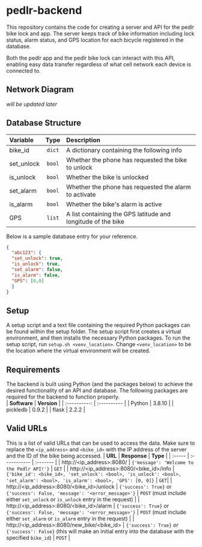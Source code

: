 # pedlr-backend
This repository contains the code for creating a server and API for the pedlr bike lock and app.
The server keeps track of bike information including lock status, alarm status, and GPS location for each bicycle registered in the database.

Both the pedlr app and the pedlr bike lock can interact with this API, enabling easy data transfer regardless of what cell network each device is connected to.

## Network Diagram
*will be updated later*

## Database Structure
| **Variable** | **Type** | **Description** |
| :----------- | :------: | :-------------- |
| bike_id      | `dict`   | A dictionary containing the following info                   |
| set_unlock | `bool`   | Whether the phone has requested the bike to unlock           |
| is_unlock  | `bool`   | Whether the bike is unlocked                                 |
| set_alarm    | `bool`   | Whether the phone has requested the alarm to activate        |
| is_alarm     | `bool`   | Whether the bike's alarm is active                           |
| GPS          | `list`   | A list containing the GPS latitude and longitude of the bike |

Below is a sample database entry for your reference.
```json
{
  "abc123": {
  "set_unlock": true,
  "is_unlock": true,
  "set_alarm": false,
  "is_alarm": false,
  "GPS": [0,0]
  }
}
```
## Setup
A setup script and a text file containing the required Python packages can be found within the setup folder. The setup script first creates a virtual environment, and then installs the necessary Python packages. To run the setup script, run `setup.sh <venv_location>`. Change `<venv_location>` to be the location where the virtual environment will be created.

## Requirements
The backend is built using Python (and the packages below) to achieve the desired functionality of an API and database. The following packages are required for the backend to function properly.  
| **Software** | **Version** |
| :----------: | :---------- |
| Python       | 3.8.10      |
| pickledb     | 0.9.2       |
| flask        | 2.2.2       |

## Valid URLs
This is a list of valid URLs that can be used to access the data. Make sure to replace the `<ip_address>` and `<bike_id>` with the IP address of the server and the ID of the bike being accessed. 
| **URL** | **Response** | **Type** |
| :-----  | :----------- | :------- |
| http://<ip_address>:8080/ | `{'message': 'Welcome to the Pedlr API!'}` | `GET` |
| http://<ip_address>:8080/<bike_id>/info | `{'bike_id': <bike_id>, 'set_unlock': <bool>, 'is_unlock': <bool>, 'set_alarm': <bool>, 'is_alarm': <bool>, 'GPS': [0, 0]}` | `GET`|
| http://<ip_address>:8080/<bike_id>/unlock | `{'success': True}` or `{'success': False, 'message': '<error_message>'}` | `POST`  (must include either `set_unlock` or `is_unlock` entry in the request) |
| http://<ip_address>:8080/<bike_id>/alarm | `{'success': True}` or `{'success': False, 'message': '<error_message>'}` | `POST`  (must include either `set_alarm` or `is_alarm` entry in the request) |
| http://<ip_address>:8080/new_bike/<bike_id> | `{'success': True}` *or* `{'success': False}`  (this will make an initial entry into the database with the specified `bike_id`) | `POST` |

